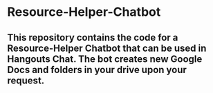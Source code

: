 # Resource-Helper-Chatbot
## This repository contains the code for a Resource-Helper Chatbot that can be used in Hangouts Chat. The bot creates new Google Docs and folders in your drive upon your request.
